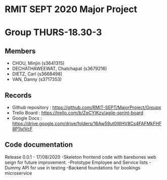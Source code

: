 # RMIT SEPT 2020 Major Project

# Group THURS-18.30-3

## Members
* CHOU, Minjin (s3641315)
* DECHATHAWEEWAT, Chatchapat (s3679216)
* DIETZ, Carl (s3668498)
* VAN, Danny (s3717353)

## Records

* Github repository : https://github.com/RMIT-SEPT/MajorProject/Groupx
* Trello Board : https://trello.com/b/ZqCYIKzv/agile-sprint-board
* Google Docs : https://drive.google.com/drive/folders/16Aw59ut0WHV8Cs4FAFMkFHF8P1IxIVcF

## Code documentation

Release 0.0.1 - 17/08/2020
	-Skeleton frontend code with barebones web seign for future improvement.
		-Prototype Employee and Service lists
	-Dummy API for use in testing
	-Backend foundations for bookings microservice
	
